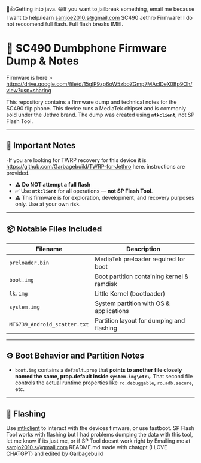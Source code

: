 🙌👍Getting into java.
😁If you want to jailbreak something, email me because I want to help/learn samjoe2010.s@gmail.com
SC490 Jethro Firmware!    I do not reccomend full flash.  Full flash breaks IMEI.
# 📱 SC490 Dumbphone Firmware Dump & Notes
Firmware is here > https://drive.google.com/file/d/15glP9zp6oW5zboZGmp7MAclDeX0Bp9Oh/view?usp=sharing

This repository contains a firmware dump and technical notes for the SC490 flip phone. This device runs a MediaTek chipset and is commonly sold under the Jethro brand. The dump was created using **`mtkclient`**, not SP Flash Tool.

---

## 🚨 Important Notes
-If  you are looking for TWRP recovery for this device it is https://github.com/Garbagebuild/TWRP-for-Jethro here.  instructions are provided.
- ⚠️ **Do NOT attempt a full flash**
- ✅ Use **`mtkclient`** for all operations — **not SP Flash Tool**.
- ⚠️ This firmware is for exploration, development, and recovery purposes only. Use at your own risk.

---

## 📦 Notable Files Included

| Filename      | Description                                     |
|---------------|-------------------------------------------------|
| `preloader.bin` | MediaTek preloader required for boot          |
| `boot.img`    | Boot partition containing kernel & ramdisk       |
| `lk.img`      | Little Kernel (bootloader)                      |
| `system.img`  | System partition with OS & applications         |
| `MT6739_Android_scatter.txt`  | Partition layout for dumping and flashing         |




---

## ⚙️ Boot Behavior and Partition Notes

- `boot.img` contains a `default.prop` that **points to another file closely named the same, prop.default inside `system.img\etc\`**. That second file controls the actual runtime properties like `ro.debuggable`, `ro.adb.secure`, etc.


---

## 🔧 Flashing

Use [mtkclient](https://github.com/bkerler/mtkclient) to interact with the devices fimware, or use fastboot.
SP Flash Tool works with flashing but I had problems dumping the data with this tool, let me know if its just me, or if SP Tool doesnt work right by Emailing me at samjo2010.s@gmail.com
README.md made with chatgpt (I LOVE CHATGPT) and edited by Garbagebuild

